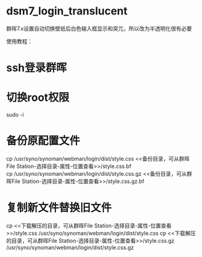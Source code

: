 # dsm7_login_translucent
群晖7.x设置自动切换壁纸后白色输入框显示和突兀，所以改为半透明化很有必要

使用教程：
  # ssh登录群晖
 
  # 切换root权限
  sudo -i
  # 备份原配置文件
  cp /usr/syno/synoman/webman/login/dist/style.css <<备份目录，可从群晖File Station-选择目录-属性-位置查看>>/style.css.bf <br>
  cp /usr/syno/synoman/webman/login/dist/style.css.gz <<备份目录，可从群晖File Station-选择目录-属性-位置查看>>/style.css.gz.bf
  
  # 复制新文件替换旧文件
  cp <<下载解压的目录，可从群晖File Station-选择目录-属性-位置查看>>/style.css /usr/syno/synoman/webman/login/dist/style.css
  cp <<下载解压的目录，可从群晖File Station-选择目录-属性-位置查看>>/style.css.gz /usr/syno/synoman/webman/login/dist/style.css.gz
